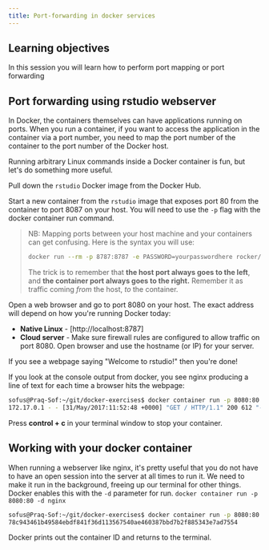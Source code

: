 ```yaml
---
title: Port-forwarding in docker services
---
```


## Learning objectives

In this session you will learn how to perform port mapping or port forwarding

## Port forwarding using rstudio webserver

In Docker, the containers themselves can have applications running on ports. When you run a container, if you want to access the application in the container via a port number, you need to map the port number of the container to the port number of the Docker host.

Running arbitrary Linux commands inside a Docker container is fun, but let's do something more useful.

Pull down the ``rstudio`` Docker image from the Docker Hub.

Start a new container from the ``rstudio`` image that exposes port 80 from the container to port 8087 on your host. You will need to use the ``-p`` flag with the docker container run command.

> NB: Mapping ports between your host machine and your containers can get confusing.
> Here is the syntax you will use:
>
> ```bash
> docker run --rm -p 8787:8787 -e PASSWORD=yourpasswordhere rocker/rstudio
> ```
>
> The trick is to remember that **the host port always goes to the left**,
> and **the container port always goes to the right.**
> Remember it as traffic coming _from_ the host, _to_ the container.

Open a web browser and go to port 8080 on your host. The exact address will depend on how you're running Docker today:

* **Native Linux** - [http://localhost:8787]
* **Cloud server** - Make sure firewall rules are configured to allow traffic on port 8080. Open browser and use the hostname (or IP) for your server.


If you see a webpage saying "Welcome to rstudio!" then you're done!

If you look at the console output from docker, you see nginx producing a line of text for each time a browser hits the webpage:

```bash
sofus@Praq-Sof:~/git/docker-exercises$ docker container run -p 8080:80 nginx
172.17.0.1 - - [31/May/2017:11:52:48 +0000] "GET / HTTP/1.1" 200 612 "-" "Mozilla/5.0 (X11; Ubuntu; Linux x86_64; rv:53.0) Gecko/20100101 Firefox/53.0" "-
```

Press **control + c** in your terminal window to stop your container.

## Working with your docker container

When running a webserver like nginx, it's pretty useful that you do not have to have an open session into the server at all times to run it.
We need to make it run in the background, freeing up our terminal for other things.
Docker enables this with the `-d` parameter for run.
`docker container run -p 8080:80 -d nginx`

```bash
sofus@Praq-Sof:~/git/docker-exercises$ docker container run -p 8080:80 -d nginx
78c943461b49584ebdf841f36d113567540ae460387bbd7b2f885343e7ad7554
```

Docker prints out the container ID and returns to the terminal.
